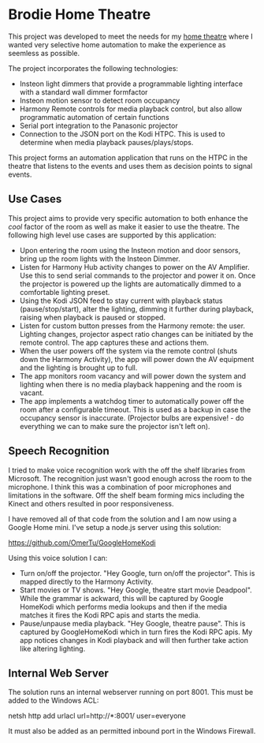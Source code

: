 # Brodie Home Theatre

This project was developed to meet the needs for my 
[home theatre](http://www.avsforum.com/forum/19-dedicated-theater-design-construction/1033681-brodie-home-theatre-build-thread-2.html#post46048545) 
where I wanted very selective home automation to make the experience as seemless as possible.

The project incorporates the following technologies: 
 - Insteon light dimmers that provide a programmable lighting interface with a standard wall dimmer formfactor
 - Insteon motion sensor to detect room occupancy
 - Harmony Remote controls for media playback control, but also allow programmatic automation of certain functions
 - Serial port integration to the Panasonic projector
 - Connection to the JSON port on the Kodi HTPC.  This is used to determine when media playback 
 pauses/plays/stops.

This project forms an automation application that runs on the HTPC in the theatre that listens 
to the events and uses them as decision points to signal events.

## Use Cases
 
This project aims to provide very specific automation to both enhance the *cool* factor of the 
room as well as make it easier to use the theatre.  The following high level use cases are 
supported by this application:
- Upon entering the room using the Insteon motion and door sensors, bring up the room lights with the Insteon 
Dimmer.
- Listen for Harmony Hub activity changes to power on the AV Amplifier. Use this to send serial commands to the
projector and power it on.  Once the projector is powered up the lights are automatically dimmed to a comfortable 
lighting preset.
- Using the Kodi JSON feed to stay current with playback status (pause/stop/start), alter the lighting, dimming
it further during playback, raising when playback is paused or stopped.
- Listen for custom button presses from the Harmony remote: the user.  Lighting changes, projector aspect ratio 
changes can be initiated by the remote control.  The app captures these  and actions them.
- When the user powers off the system via the remote control (shuts down the Harmony Activity), the app will 
power down the AV equipment and the lighting is brought up to full.
- The app monitors room vacancy and will power down the system and lighting when there is no media playback 
happening and the room is vacant.
- The app implements a watchdog timer to automatically power off the room after a configurable timeout.  This 
is used as a backup in case the occupancy sensor is inaccurate. (Projector bulbs are expensive! - do everything 
we can to make sure the projector isn't left on).

## Speech Recognition

I tried to make voice recognition work with the off the shelf libraries from Microsoft.  The recognition just 
wasn't good enough across the room to the microphone.  I think this was a combination of poor microphones and 
limitations in the software.  Off the shelf beam forming mics including the Kinect and others resulted in poor 
responsiveness.

I have removed all of that code from the solution and I am now using a Google Home mini.  I've setup a node.js 
server using this solution:

https://github.com/OmerTu/GoogleHomeKodi

Using this voice solution I can:
- Turn on/off the projector. "Hey Google, turn on/off the projector".  This is mapped directly to the Harmony 
Activity.
- Start movies or TV shows.  "Hey Google, theatre start movie Deadpool".  While the grammar is ackward, this 
will be captured by Google HomeKodi which performs media lookups and then if the media matches it fires the Kodi 
RPC apis and starts the media.
- Pause/unpause media playback.  "Hey Google, theatre pause".  This is captured by GoogleHomeKodi which in turn 
fires the Kodi RPC apis.  My app notices changes in Kodi playback and will then further take action like altering 
lighting.

## Internal Web Server

The solution runs an internal webserver running on port 8001.  This must be added to the Windows ACL:

netsh http add urlacl url=http://*:8001/ user=everyone

It must also be added as an permitted inbound port in the Windows Firewall.